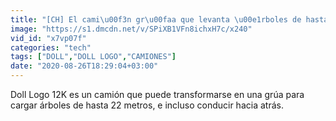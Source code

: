 ```yaml
---
title: "[CH] El cami\u00f3n gr\u00faa que levanta \u00e1rboles de hasta 22 metros"
image: "https://s1.dmcdn.net/v/SPiXB1VFn8ichxH7c/x240"
vid_id: "x7vp07f"
categories: "tech"
tags: ["DOLL","DOLL LOGO","CAMIONES"]
date: "2020-08-26T18:29:04+03:00"
---
```

Doll Logo 12K es un camión que puede transformarse en una grúa para cargar árboles de hasta 22 metros, e incluso conducir hacia atrás.
